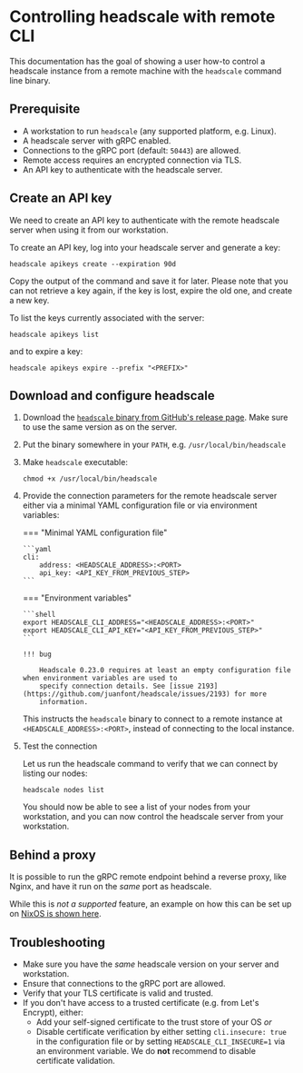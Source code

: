 # Controlling headscale with remote CLI

This documentation has the goal of showing a user how-to control a headscale instance
from a remote machine with the `headscale` command line binary.

## Prerequisite

- A workstation to run `headscale` (any supported platform, e.g. Linux).
- A headscale server with gRPC enabled.
- Connections to the gRPC port (default: `50443`) are allowed.
- Remote access requires an encrypted connection via TLS.
- An API key to authenticate with the headscale server.

## Create an API key

We need to create an API key to authenticate with the remote headscale server when using it from our workstation.

To create an API key, log into your headscale server and generate a key:

```shell
headscale apikeys create --expiration 90d
```

Copy the output of the command and save it for later. Please note that you can not retrieve a key again,
if the key is lost, expire the old one, and create a new key.

To list the keys currently associated with the server:

```shell
headscale apikeys list
```

and to expire a key:

```shell
headscale apikeys expire --prefix "<PREFIX>"
```

## Download and configure headscale

1.  Download the [`headscale` binary from GitHub's release page](https://github.com/juanfont/headscale/releases). Make
    sure to use the same version as on the server.

1.  Put the binary somewhere in your `PATH`, e.g. `/usr/local/bin/headscale`

1.  Make `headscale` executable:

    ```shell
    chmod +x /usr/local/bin/headscale
    ```

1.  Provide the connection parameters for the remote headscale server either via a minimal YAML configuration file or via
    environment variables:

    === "Minimal YAML configuration file"

        ```yaml
        cli:
            address: <HEADSCALE_ADDRESS>:<PORT>
            api_key: <API_KEY_FROM_PREVIOUS_STEP>
        ```

    === "Environment variables"

        ```shell
        export HEADSCALE_CLI_ADDRESS="<HEADSCALE_ADDRESS>:<PORT>"
        export HEADSCALE_CLI_API_KEY="<API_KEY_FROM_PREVIOUS_STEP>"
        ```

        !!! bug

            Headscale 0.23.0 requires at least an empty configuration file when environment variables are used to
            specify connection details. See [issue 2193](https://github.com/juanfont/headscale/issues/2193) for more
            information.

    This instructs the `headscale` binary to connect to a remote instance at `<HEADSCALE_ADDRESS>:<PORT>`, instead of
    connecting to the local instance.

1.  Test the connection

    Let us run the headscale command to verify that we can connect by listing our nodes:

    ```shell
    headscale nodes list
    ```

    You should now be able to see a list of your nodes from your workstation, and you can
    now control the headscale server from your workstation.

## Behind a proxy

It is possible to run the gRPC remote endpoint behind a reverse proxy, like Nginx, and have it run on the _same_ port as headscale.

While this is _not a supported_ feature, an example on how this can be set up on
[NixOS is shown here](https://github.com/kradalby/dotfiles/blob/4489cdbb19cddfbfae82cd70448a38fde5a76711/machines/headscale.oracldn/headscale.nix#L61-L91).

## Troubleshooting

- Make sure you have the _same_ headscale version on your server and workstation.
- Ensure that connections to the gRPC port are allowed.
- Verify that your TLS certificate is valid and trusted.
- If you don't have access to a trusted certificate (e.g. from Let's Encrypt), either:
    - Add your self-signed certificate to the trust store of your OS _or_
    - Disable certificate verification by either setting `cli.insecure: true` in the configuration file or by setting
      `HEADSCALE_CLI_INSECURE=1` via an environment variable. We do **not** recommend to disable certificate validation.
